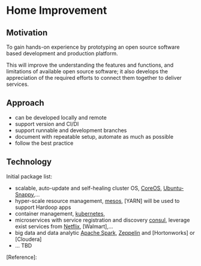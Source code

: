 # Home Improvement

## Motivation  
To gain hands-on experience by prototyping an open source software based development and production platform. 

This will improve the understanding the features and functions, and limitations of available open source software; it also develops the appreciation of the required efforts to connect them together to deliver services.  

## Approach  
* can be developed locally and remote
* support version and CI/DI
* support runnable and development branches
* document with repeatable setup, automate as much as possible
* follow the best practice

## Technology  

  Initial package list:
    
* scalable, auto-update and self-healing cluster OS, [CoreOS][1], [Ubuntu-Snappy][2],…
* hyper-scale resource management, [mesos][3], [YARN] will be used to support Hardoop apps
* container management, [kubernetes][4],  
* microservices with service registration and discovery [consul][5], leverage exist services from [Netflix][6], [Walmart],…
* big data and data analytic [Apache Spark][7], [Zeppelin][8] and [Hortonworks] or [Cloudera]
* … TBD

[Reference]:

[0]:https://github.com/rkuo/HomeImprovement
[1]:https://coreos.com/
[2]:https://developer.ubuntu.com/en/snappy/start/
[3]:http://mesos.apache.org/
[4]:http://kubernetes.io/
[5]:https://www.consul.io/
[6]:https://netflix.github.io/
[7]:http://spark.apache.org/
[8]:http://zeppelin.incubator.apache.org/




